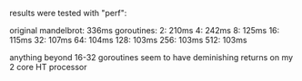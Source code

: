 results were tested with "perf":


original mandelbrot: 336ms 
goroutines:
2: 210ms
4: 242ms
8: 125ms
16: 115ms
32: 107ms
64: 104ms
128: 103ms
256: 103ms
512: 103ms


anything beyond 16-32 goroutines seem to have deminishing returns on my 2 core HT processor
